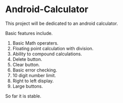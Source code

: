 # Android-Calculator
This project will be dedicated to an android calculator.

Basic features include.
1. Basic Math operaters.
2. Floating point calculation with division.
3. Ability to compound calculations.
4. Delete button.
5. Clear button.
6. Basic error checking.
7. 10 digit number limit.
8. Right to left display.
9. Large buttons.

So far it is stable.
